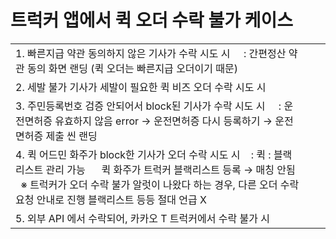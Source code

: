 # 트럭커 앱에서 퀵 오더 수락 불가 케이스

|  |  |  |
| --- | --- | --- |
| 1. 빠른지급 약관 동의하지 않은 기사가 수락 시도 시     : 간편정산 약관 동의 화면 랜딩 (퀵 오더는 빠른지급 오더이기 때문) | | |
| 2. 세발 불가 기사가 세발이 필요한 퀵 비즈 오더 수락 시도 시 | | |
| 3. 주민등록번호 검증 안되어서 block된 기사가 수락 시도 시     : 운전면허증 유효하지 않음 error → 운전면허증 다시 등록하기 → 운전면허증 제출 씬 랜딩 | | |
| 4. 퀵 어드민 화주가 block한 기사가 오더 수락 시도 시    : 퀵 : 블랙리스트 관리 가능      퀵 화주가 트럭커 블랙리스트 등록 → 매칭 안됨     ※ 트럭커가 오더 수락 불가 알럿이 나왔다 하는 경우, 다른 오더 수락 요청 안내로 진행  블랙리스트 등등 절대 언급 X | | |
| 5. 외부 API 에서 수락되어, 카카오 T 트럭커에서 수락 불가 시 | | |